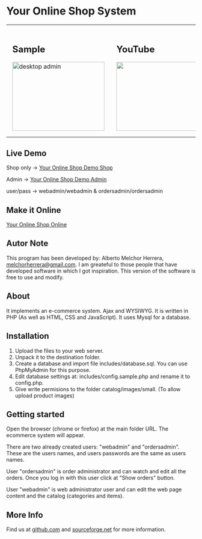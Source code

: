 # Your Online Shop System

<table>
  <tr>
    <td style="padding:1em">
<h2>Sample</h2>
<a href="https://a.fsdn.com/con/app/proj/youronlineshop/screenshots/widescreen.png/max/max/1">
	<img itemprop="screenshot" src="https://a.fsdn.com/con/app/proj/youronlineshop/screenshots/widescreen.png/245/183/1" width="245" height="183" srcset="//a.fsdn.com/con/app/proj/youronlineshop/screenshots/widescreen.png/245/183/1.5 1.5x, //a.fsdn.com/con/app/proj/youronlineshop/screenshots/widescreen.png/245/183/2 2x" alt="desktop admin">
</a>
    </td>
    <td style="padding:1em">
<h2>YouTube</h2>
<a title="You Tube Video" rel="section" href="https://www.youtube.com/embed/V6koxAigX5E?rel=0">
  <img src="https://img.youtube.com/vi/V6koxAigX5E/hqdefault.jpg" width="245" height="183">
</a>
    </td>
  </tr>
</table>

## Live Demo

Shop only -> [Your Online Shop Demo Shop](http://youronlineshop.sourceforge.net/sample/)

Admin -> [Your Online Shop Demo Admin](http://youronlineshop.sourceforge.net/code/)

user/pass -> webadmin/webadmin & ordersadmin/ordersadmin

## Make it Online

[Your Online Shop Online](http://youronlineshop.sourceforge.net/shop/)

## Autor Note

This program has been developed by: Alberto Melchor Herrera, melchorherrera@gmail.com. I am greateful to those people that have developed software in which I got inspiration. This version of the software is free to use and modify.


## About

It implements an e-commerce system. Ajax and WYSIWYG. It is written in PHP (As well as HTML, CSS and JavaScript). It uses Mysql for a database.


## Installation

1. Upload the files to your web server.
2. Unpack it to the destination folder.
3. Create a database and import file includes/database.sql. You can use PhpMyAdmin for this purpose.
4. Edit database settings at: includes/config.sample.php and rename it to config.php.
5. Give write permisions to the folder catalog/images/small. (To allow upload product images)


## Getting started

Open the browser (chrome or firefox) at the main folder URL. The ecommerce system will appear.

There are two already created users: "webadmin" and "ordersadmin". These are the users names, and users passwords are the same as users names.

User "ordersadmin" is order administrator and can watch and edit all the orders. Once you log in with this user click at "Show orders" button.

User "webadmin" is web administrator user and can edit the web page content and the catalog (categories and items).


## More Info

Find us at [github.com](https://github.com/petazeta/youronlineshop/) and [sourceforge.net](https://sourceforge.net/projects/youronlineshop/) for more information.
